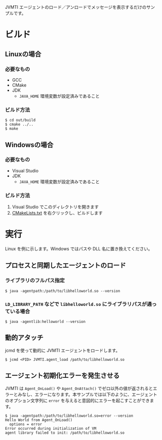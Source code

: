 JVMTI エージェントのロード／アンロードでメッセージを表示するだけのサンプルです。

# ビルド

## Linuxの場合

### 必要なもの

* GCC
* CMake
* JDK
    * `JAVA_HOME` 環境変数が設定済みであること

### ビルド方法

```
$ cd out/build
$ cmake ../..
$ make
```

## Windowsの場合

### 必要なもの

* Visual Studio
* JDK
    * `JAVA_HOME` 環境変数が設定済みであること

### ビルド方法

1. Visual Studio でこのディレクトリを開きます
2. [CMakeLists.txt](CMakeLists.txt) を右クリックし、ビルドします

# 実行

Linux を例に示します。Windows ではパスや DLL 名に置き換えてください。

## プロセスと同期したエージェントのロード

### ライブラリのフルパス指定

```
$ java -agentpath:/path/to/libhelloworld.so --version
```

### `LD_LIBRARY_PATH` などで `libhelloworld.so` にライブラリパスが通っている場合

```
$ java -agentlib:helloworld --version
```

## 動的アタッチ

jcmd を使って動的に JVMTI エージェントをロードします。

```
$ jcmd <PID> JVMTI.agent_load /path/to/libhelloworld.so
```

## エージェント初期化エラーを発生させる

JVMTI は `Agent_OnLoad()` や `Agent_OnAttach()` でゼロ以外の値が返されるとエラーとみなし、エラーになります。本サンプルでは以下のように、エージェントのオプション文字列に `error` を与えると意図的にエラーを起こすことができます。

```
$ java -agentpath:/path/to/libhelloworld.so=error --version
Hello World from Agent_OnLoad()
  options = error
Error occurred during initialization of VM
agent library failed to init: /path/to/libhelloworld.so
```
